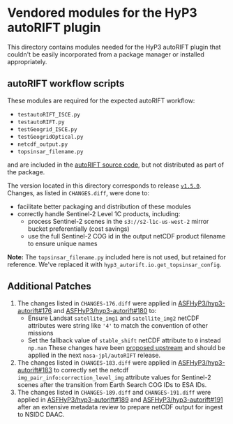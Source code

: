 # Vendored modules for the HyP3 autoRIFT plugin

This directory contains modules needed for the HyP3 autoRIFT plugin that couldn't
be easily incorporated from a package manager or installed appropriately.

## autoRIFT workflow scripts

These modules are required for the expected autoRIFT workflow:
* `testautoRIFT_ISCE.py`
* `testautoRIFT.py`
* `testGeogrid_ISCE.py` 
* `testGeogridOptical.py`
* `netcdf_output.py`
* `topsinsar_filename.py`

and are included in the [autoRIFT source code](https://github.com/nasa-jpl/autoRIFT),
but not distributed as part of the package. 

The version located in this directory corresponds to release [`v1.5.0`](https://github.com/nasa-jpl/autoRIFT/releases/tag/v1.5.0).
Changes, as listed in `CHANGES.diff`, were done to: 
* facilitate better packaging and distribution of these modules
* correctly handle Sentinel-2 Level 1C products, including:
  * process Sentinel-2 scenes in the `s3://s2-l1c-us-west-2` mirror bucket preferentially (cost savings)
  * use the full Sentinel-2 COG id in the output netCDF product filename to ensure unique names

**Note:** The `topsinsar_filename.py` included here is not used, but retained for reference.
We've replaced it  with `hyp3_autorift.io.get_topsinsar_config`. 

## Additional Patches

1. The changes listed in `CHANGES-176.diff` were applied in [ASFHyP3/hyp3-autorift#176](https://github.com/ASFHyP3/hyp3-autorift/pull/176)
   and [ASFHyP3/hyp3-autorift#180](https://github.com/ASFHyP3/hyp3-autorift/pull/180) to:
   * Ensure Landsat `satellite_img1` and `satellite_img2` netCDF attributes were string like `'4'` to match the
     convention of other missions
   * Set the fallback value of `stable_shift` netCDF attribute to `0` instead `np.nan`
   These changes have been [proposed upstream](https://github.com/nasa-jpl/autoRIFT/pull/73) and should be applied
   in the next `nasa-jpl/autoRIFT` release.
2. The changes listed in `CHANGES-183.diff` were applied in [ASFHyP3/hyp3-autorift#183](https://github.com/ASFHyP3/hyp3-autorift/pull/183)
   to correctly set the netcdf `img_pair_info:correction_level_img` attribute values for Sentinel-2 scenes after the transition from
   Earth Search COG IDs to ESA IDs.
3. The changes listed in `CHANGES-189.diff` and `CHANGES-191.diff` were applied in 
   [ASFHyP3/hyp3-autorift#189](https://github.com/ASFHyP3/hyp3-autorift/pull/189)
   and [ASFHyP3/hyp3-autorift#191](https://github.com/ASFHyP3/hyp3-autorift/pull/191)  
   after an extensive metadata review to prepare netCDF output for ingest to NSIDC DAAC.